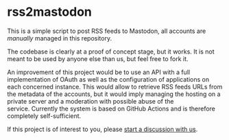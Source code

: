 
# rss2mastodon

This is a simple script to post RSS feeds to Mastodon, all accounts are *manually* managed in this repository.

The codebase is clearly at a proof of concept stage, but it works. It is not meant to be used by anyone else than us, but feel free to fork it.

An improvement of this project would be to use an API with a full implementation of OAuth as well as the configuration of applications on each concerned instance. This would allow to retrieve RSS feeds URLs from the metadata of the accounts, but it would imply managing the hosting on a private server and a moderation with possible abuse of the service. Currently the system is based on GitHub Actions and is therefore completely self-sufficient.

If this project is of interest to you, please [start a discussion with us](https://github.com/blue-forest/rss2mastodon/discussions).
